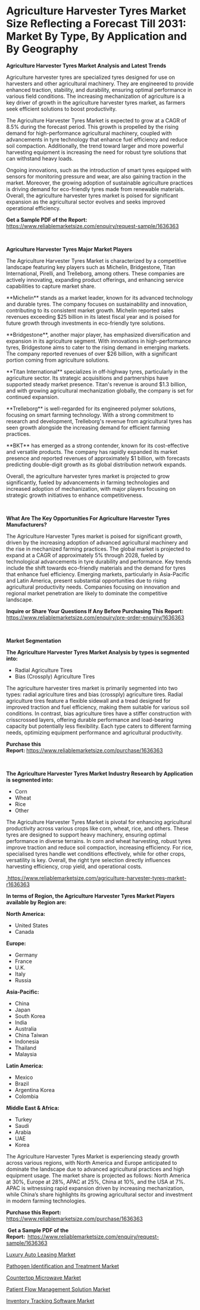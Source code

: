 <p><h1>Agriculture Harvester Tyres Market Size Reflecting a Forecast Till 2031: Market By Type, By Application and By Geography</h1></p><p><strong>Agriculture Harvester Tyres Market Analysis and Latest Trends</strong></p>
<p><p>Agriculture harvester tyres are specialized tyres designed for use on harvesters and other agricultural machinery. They are engineered to provide enhanced traction, stability, and durability, ensuring optimal performance in various field conditions. The increasing mechanization of agriculture is a key driver of growth in the agriculture harvester tyres market, as farmers seek efficient solutions to boost productivity.</p><p>The Agriculture Harvester Tyres Market is expected to grow at a CAGR of 8.5% during the forecast period. This growth is propelled by the rising demand for high-performance agricultural machinery, coupled with advancements in tyre technology that enhance fuel efficiency and reduce soil compaction. Additionally, the trend toward larger and more powerful harvesting equipment is increasing the need for robust tyre solutions that can withstand heavy loads.</p><p>Ongoing innovations, such as the introduction of smart tyres equipped with sensors for monitoring pressure and wear, are also gaining traction in the market. Moreover, the growing adoption of sustainable agriculture practices is driving demand for eco-friendly tyres made from renewable materials. Overall, the agriculture harvester tyres market is poised for significant expansion as the agricultural sector evolves and seeks improved operational efficiency.</p></p>
<p><strong>Get a Sample PDF of the Report:&nbsp;</strong> <a href="https://www.reliablemarketsize.com/enquiry/request-sample/1636363">https://www.reliablemarketsize.com/enquiry/request-sample/1636363</a></p>
<p>&nbsp;</p>
<p><strong>Agriculture Harvester Tyres Major Market Players</strong></p>
<p><p>The Agriculture Harvester Tyres Market is characterized by a competitive landscape featuring key players such as Michelin, Bridgestone, Titan International, Pirelli, and Trelleborg, among others. These companies are actively innovating, expanding product offerings, and enhancing service capabilities to capture market share.</p><p>**Michelin** stands as a market leader, known for its advanced technology and durable tyres. The company focuses on sustainability and innovation, contributing to its consistent market growth. Michelin reported sales revenues exceeding $25 billion in its latest fiscal year and is poised for future growth through investments in eco-friendly tyre solutions.</p><p>**Bridgestone**, another major player, has emphasized diversification and expansion in its agriculture segment. With innovations in high-performance tyres, Bridgestone aims to cater to the rising demand in emerging markets. The company reported revenues of over $26 billion, with a significant portion coming from agriculture solutions.</p><p>**Titan International** specializes in off-highway tyres, particularly in the agriculture sector. Its strategic acquisitions and partnerships have supported steady market presence. Titan's revenue is around $1.3 billion, and with growing agricultural mechanization globally, the company is set for continued expansion.</p><p>**Trelleborg** is well-regarded for its engineered polymer solutions, focusing on smart farming technology. With a strong commitment to research and development, Trelleborg's revenue from agricultural tyres has seen growth alongside the increasing demand for efficient farming practices.</p><p>**BKT** has emerged as a strong contender, known for its cost-effective and versatile products. The company has rapidly expanded its market presence and reported revenues of approximately $1 billion, with forecasts predicting double-digit growth as its global distribution network expands.</p><p>Overall, the agriculture harvester tyres market is projected to grow significantly, fueled by advancements in farming technologies and increased adoption of mechanization, with major players focusing on strategic growth initiatives to enhance competitiveness.</p></p>
<p>&nbsp;</p>
<p><strong>What Are The Key Opportunities For Agriculture Harvester Tyres Manufacturers?</strong></p>
<p><p>The Agriculture Harvester Tyres market is poised for significant growth, driven by the increasing adoption of advanced agricultural machinery and the rise in mechanized farming practices. The global market is projected to expand at a CAGR of approximately 5% through 2028, fueled by technological advancements in tyre durability and performance. Key trends include the shift towards eco-friendly materials and the demand for tyres that enhance fuel efficiency. Emerging markets, particularly in Asia-Pacific and Latin America, present substantial opportunities due to rising agricultural productivity needs. Companies focusing on innovation and regional market penetration are likely to dominate the competitive landscape.</p></p>
<p><strong>Inquire or Share Your Questions If Any Before Purchasing This Report:</strong> <a href="https://www.reliablemarketsize.com/enquiry/pre-order-enquiry/1636363">https://www.reliablemarketsize.com/enquiry/pre-order-enquiry/1636363</a></p>
<p>&nbsp;</p>
<p><strong>Market Segmentation</strong></p>
<p><strong>The Agriculture Harvester Tyres Market Analysis by types is segmented into:</strong></p>
<p><ul><li>Radial Agriculture Tires</li><li>Bias (Crossply) Agriculture Tires</li></ul></p>
<p><p>The agriculture harvester tires market is primarily segmented into two types: radial agriculture tires and bias (crossply) agriculture tires. Radial agriculture tires feature a flexible sidewall and a tread designed for improved traction and fuel efficiency, making them suitable for various soil conditions. In contrast, bias agriculture tires have a stiffer construction with crisscrossed layers, offering durable performance and load-bearing capacity but potentially less flexibility. Each type caters to different farming needs, optimizing equipment performance and agricultural productivity.</p></p>
<p><strong>Purchase this Report:&nbsp;</strong><a href="https://www.reliablemarketsize.com/purchase/1636363">https://www.reliablemarketsize.com/purchase/1636363</a></p>
<p>&nbsp;</p>
<p><strong>The Agriculture Harvester Tyres Market Industry Research by Application is segmented into:</strong></p>
<p><ul><li>Corn</li><li>Wheat</li><li>Rice</li><li>Other</li></ul></p>
<p><p>The Agriculture Harvester Tyres Market is pivotal for enhancing agricultural productivity across various crops like corn, wheat, rice, and others. These tyres are designed to support heavy machinery, ensuring optimal performance in diverse terrains. In corn and wheat harvesting, robust tyres improve traction and reduce soil compaction, increasing efficiency. For rice, specialised tyres handle wet conditions effectively, while for other crops, versatility is key. Overall, the right tyre selection directly influences harvesting efficiency, crop yield, and operational costs.</p></p>
<p><a href="https://www.reliablemarketsize.com/agriculture-harvester-tyres-market-r1636363">&nbsp;https://www.reliablemarketsize.com/agriculture-harvester-tyres-market-r1636363</a></p>
<p><strong>In terms of Region, the Agriculture Harvester Tyres Market Players available by Region are:</strong></p>
<p>
    <p> <strong> North America: </strong>
        <ul>
            <li>United States</li>
            <li>Canada</li>
        </ul>
        </p> 
    <p> <strong> Europe: </strong>
        <ul>
            <li>Germany</li>
            <li>France</li>
            <li>U.K.</li>
            <li>Italy</li>
            <li>Russia</li>
        </ul>
        </p> 
    <p> <strong> Asia-Pacific: </strong>
        <ul>
            <li>China</li>
            <li>Japan</li>
            <li>South Korea</li>
            <li>India</li>
            <li>Australia</li>
            <li>China Taiwan</li>
            <li>Indonesia</li>
            <li>Thailand</li>
            <li>Malaysia</li>
        </ul>
        </p> 
    <p> <strong> Latin America: </strong>
        <ul>
            <li>Mexico</li>
            <li>Brazil</li>
            <li>Argentina Korea</li>
            <li>Colombia</li>
        </ul>
        </p> 
    <p> <strong> Middle East & Africa: </strong>
        <ul>
            <li>Turkey</li>
            <li>Saudi</li>
            <li>Arabia</li>
            <li>UAE</li>
            <li>Korea</li>
        </ul>
    </p>
    </p>
<p><p>The Agriculture Harvester Tyres Market is experiencing steady growth across various regions, with North America and Europe anticipated to dominate the landscape due to advanced agricultural practices and high equipment usage. The market share is projected as follows: North America at 30%, Europe at 28%, APAC at 25%, China at 10%, and the USA at 7%. APAC is witnessing rapid expansion driven by increasing mechanization, while China’s share highlights its growing agricultural sector and investment in modern farming technologies.</p></p>
<p><strong>Purchase this Report: </strong><a href="https://www.reliablemarketsize.com/purchase/1636363">https://www.reliablemarketsize.com/purchase/1636363</a></p>
<p>&nbsp;<strong>Get a Sample PDF of the Report:&nbsp;&nbsp;</strong><a href="https://www.reliablemarketsize.com/enquiry/request-sample/1636363">https://www.reliablemarketsize.com/enquiry/request-sample/1636363</a></p>
<p><strong></strong></p>
<p><p><a href="https://www.linkedin.com/pulse/future-luxury-auto-leasing-market-global-forecast-trends-ugeae">Luxury Auto Leasing Market</a></p><p><a href="https://medium.com/@juanstephebgxxfbf/unveiling-market-trends-global-pathogen-identification-and-treatment-market-growth-and-regional-60879dcc75db?postPublishedType=repub">Pathogen Identification and Treatment Market</a></p><p><a href="https://issuu.com/reportprime-2/docs/countertop-microwave-market-size-20_616cd67d098922">Countertop Microwave Market</a></p><p><a href="https://medium.com/@juanstephebgxxfbf/patient-flow-management-solution-market-overview-regional-outlook-and-competitive-strategies-on-f7a430835632">Patient Flow Management Solution Market</a></p><p><a href="https://www.linkedin.com/pulse/emerging-trends-inventory-tracking-software-market-global-qdbie">Inventory Tracking Software Market</a></p></p>